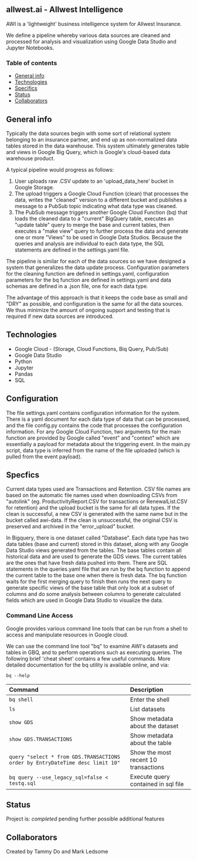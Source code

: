 ## allwest.ai - Allwest Intelligence
AWI is a 'lightweight' business intelligence system for Allwest Insurance.  

We define a pipeline whereby various data sources are cleaned and processed for analysis and visualization using Google Data Studio and Jupyter Notebooks.

### Table of contents
* [General info](#general-info)
* [Technologies](#technologies)
* [Specifics](#specifics)
* [Status](#status)
* [Collaborators](#collaborators)

## General info
Typically the data sources begin with some sort of relational system belonging to an insurance partner, and end up as non-normalized data tables stored in the data warehouse.  This system ultimately generates table and views in Google Big Query, which is Google's cloud-based data warehouse product. 

A typical pipeline would progress as follows: 

1. User uploads raw .CSV update to an 'upload_data_here' bucket in Google Storage.
2. The upload triggers a Google Cloud Function (clean) that processes the data, writes the "cleaned" version to a different bucket and publishes a message to a PubSub topic indicating what data type was cleaned. 
3. The PubSub message triggers another Google Cloud Function (bq) that loads the cleaned data to a "current" BigQuery table, executes an "update table" query to merge the base and current tables, then executes a "make view" query to further process the data and generate one or more "Views" to be used in Google Data Studios. Because the queries and analysis are individual to each data type, the SQL statements are defined in the settings.yaml file.

The pipeline is similar for each of the data sources so we have designed a system that generalizes the data update process.  Configuration parameters for the cleaning function are defined in settings.yaml, configuration parameters for the bq function are defined in settings.yaml and data schemas are defined in a .json file, one for each data type.  

The advantage of this approach is that it keeps the code base as small and "DRY" as possible, and configuration is the same for all the data sources.  We thus minimize the amount of ongoing support and testing that is required if new data sources are introduced. 

## Technologies
* Google Cloud - (Storage, Cloud Functions, Biq Query, Pub/Sub)
* Google Data Studio
* Python
* Jupyter
* Pandas
* SQL

## Configuration
The file settings.yaml contains configuration information for the system.  There is a yaml document for each data type of data that can be processed, and the file config.py contains the code that processes the configuration information. For any Google Cloud Function, two arguments for the main function are provided by Google called "event" and "context" which are essentially a payload for metadata about the triggering event. In the main.py script, data type is inferred from the name of the file uploaded (which is pulled from the event payload).

## Specfics
Current data types used are Transactions and Retention. CSV file names are based on the automatic file names used when downloading CSVs from "autolink" (eg. ProductivityReport.CSV for transactions or RenewalList.CSV for retention) and the upload bucket is the same for all data types. If the clean is successful, a new CSV is generated with the same name but in the bucket called awi-data. If the clean is unsuccessful, the original CSV is preserved and archived in the "error_upload" bucket.

In Bigquery, there is one dataset called "Database". Each data type has two data tables (base and current) stored in this dataset, along with any Google Data Studio views generated from the tables. The base tables contain all historical data and are used to generate the GDS views. The current tables are the ones that have fresh data pushed into them. There are SQL statements in the queries.yaml file that are run by the bq function to append the current table to the base one when there is fresh data. The bq function waits for the first merging query to finish then runs the next query to generate specific views of the base table that only look at a subset of columns and do some analysis between columns to generate calculated fields which are used in Google Data Studio to visualize the data.

### Command Line Access

Google provides various command line tools that can be run from a shell to access and manipulate resources in Google cloud.

We can use the command line tool "bq" to examine AWI's datasets and tables in GBQ, and to perform operations such as executing queries.    The following brief 'cheat sheet' contains a few useful commands.  More detailed documentation for the bq utility is available online, and via:

```bq --help```

| Command | Description |
|:--|:--|
| ```bq shell```  | Enter the shell |
| ```ls``` | List datasets |
| ```show GDS``` | Show metadata about the dataset |
| ```show GDS.TRANSACTIONS``` | Show metadata about the table|
| ```query "select * from GDS.TRANSACTIONS order by EntryDateTime desc limit 10"``` | Show the most recent 10 transactions |
| ```bq query --use_legacy_sql=false < testq.sql``` | Execute query contained in sql file |


## Status
Project is: _completed_ pending further possible additional features

## Collaborators
Created by Tammy Do and Mark Ledsome
